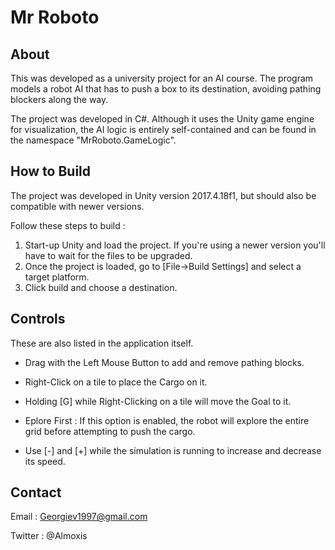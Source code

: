 # Mr Roboto

## About
This was developed as a university project for an AI course. The program models a robot AI that has to push a box to its 
destination, avoiding pathing blockers along the way.

The project was developed in C#. Although it uses the Unity game engine for visualization, the AI logic is entirely self-contained
and can be found in the namespace "MrRoboto.GameLogic".

## How to Build
The project was developed in Unity version 2017.4.18f1, but should also be compatible with newer versions. 

Follow these steps to build :
  1) Start-up Unity and load the project. If you're using a newer version you'll have to wait for the files to be upgraded.
  3) Once the project is loaded, go to [File->Build Settings] and select a target platform. 
  4) Click build and choose a destination. 

## Controls
These are also listed in the application itself. 

* Drag with the Left Mouse Button to add and remove pathing blocks. 

* Right-Click on a tile to place the Cargo on it. 

* Holding [G] while Right-Clicking on a tile will move the Goal to it. 

* Eplore First : If this option is enabled, the robot will explore the entire grid before attempting to push the cargo.

* Use [-] and [+] while the simulation is running to increase and decrease its speed.

## Contact
Email   : Georgiev1997@gmail.com

Twitter : @Almoxis

